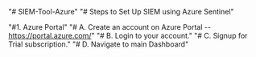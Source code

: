 "# SIEM-Tool-Azure"
"# Steps to Set Up SIEM using Azure Sentinel"

"#1.	Azure Portal"
"#   		A.	Create an account on Azure Portal -- https://portal.azure.com/"
"#   		B.	Login to your account."
"#   		C.	Signup for Trial subscription."
"#   		D.	Navigate to main Dashboard"
